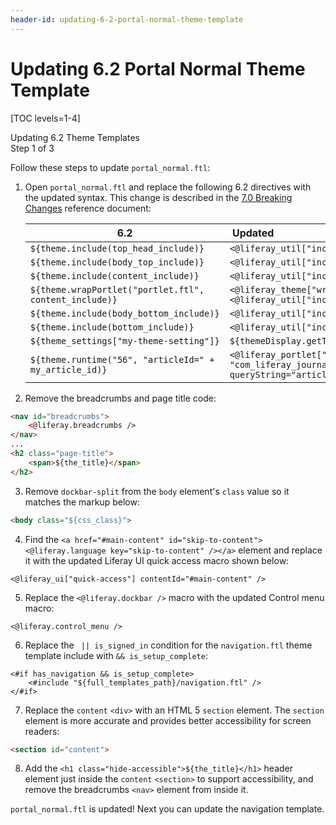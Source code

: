 ```yaml
---
header-id: updating-6-2-portal-normal-theme-template
---
```


# Updating 6.2 Portal Normal Theme Template

[TOC levels=1-4]

<div class="learn-path-step">
    <p>Updating 6.2 Theme Templates<br>Step 1 of 3</p>
</div>

Follow these steps to update `portal_normal.ftl`:

1.  Open `portal_normal.ftl` and replace the following 6.2 directives with the 
    updated syntax. This change is described in the [7.0 Breaking Changes](/docs/7-0/reference/-/knowledge_base/r/breaking-changes#taglibs-are-no-longer-accessible-via-the-theme-variable-in-freemarker) 
    reference document:

      6.2                                |  &nbsp;Updated                                                                                                                     |
    ------------------------------------ |:------------------------------------------------------------------------------------------------------------------------------ |
    `${theme.include(top_head_include)}`                   | `<@liferay_util["include"] page=top_head_include />`                                                         |
    `${theme.include(body_top_include)}`                   | `<@liferay_util["include"] page=body_top_include />`                                                         |
    `${theme.include(content_include)}`                    | `<@liferay_util["include"] page=content_include />`                                                          |
    `${theme.wrapPortlet("portlet.ftl", content_include)}` | `<@liferay_theme["wrap-portlet"] page="portlet.ftl"> <@liferay_util["include"] page=content_include /> </@>` |
    `${theme.include(body_bottom_include)}`                | `<@liferay_util["include"] page=body_bottom_include />`                                                      |
    `${theme.include(bottom_include)}`                     | `<@liferay_util["include"] page=bottom_include />`                                                           |
    `${theme_settings["my-theme-setting"]}`                | `${themeDisplay.getThemeSetting("my-theme-setting")}`                                                                      |
    `${theme.runtime("56", "articleId=" + my_article_id)}` | `<@liferay_portlet["runtime"] portletName=`<br/>`"com_liferay_journal_content_web_portlet_JournalContentPortlet"` <br/>`queryString="articleId=" + my_article_id />`|

2.  Remove the breadcrumbs and page title code:

```html
<nav id="breadcrumbs">		
    <@liferay.breadcrumbs />		
</nav>
...
<h2 class="page-title">
    <span>${the_title}</span>
</h2>
```

3.  Remove `dockbar-split` from the `body` element's `class` value so it matches 
    the markup below:

```html    
<body class="${css_class}">
```

4.  Find the 
    `<a href="#main-content" id="skip-to-content"><@liferay.language key="skip-to-content" /></a>` 
    element and replace it with the updated Liferay UI quick access macro shown 
    below:

```markup    
<@liferay_ui["quick-access"] contentId="#main-content" />
```

5.  Replace the `<@liferay.dockbar />` macro with the updated Control menu 
    macro:

```markup
<@liferay.control_menu />
```

6.  Replace the ` || is_signed_in` condition for the `navigation.ftl` theme template include with `&& is_setup_complete`:

```markup    
<#if has_navigation && is_setup_complete>
	<#include "${full_templates_path}/navigation.ftl" />
</#if>
```

7.  Replace the `content` `<div>` with an HTML 5 `section` element. The `section` 
    element is more accurate and provides better accessibility for screen 
    readers:

```html
<section id="content">
```

8.  Add the `<h1 class="hide-accessible">${the_title}</h1>` header element just 
    inside the `content` `<section>` to support accessibility, and remove the
    breadcrumbs `<nav>` element from inside it.

`portal_normal.ftl` is updated! Next you can update the navigation template. 
